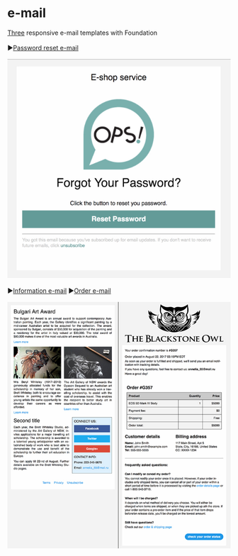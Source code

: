 # e-mail
[Three](https://rawgit.com/Annelia55/e-mail/master/dist/index.html) responsive e-mail templates with Foundation
<br>
<br>
▶[Password reset e-mail](https://rawgit.com/Annelia55/e-mail/master/dist/e-mail-pas.html)
<br>
<br>
![Picture](Password.jpg)
<br>
<br>
▶[Information e-mail](https://rawgit.com/Annelia55/e-mail/master/dist/e-mail-info.html)
▶[Order e-mail](https://rawgit.com/Annelia55/e-mail/master/dist/e-mail-order.html)
<br>
<br>
![Picture](InfoOrder.jpg)

